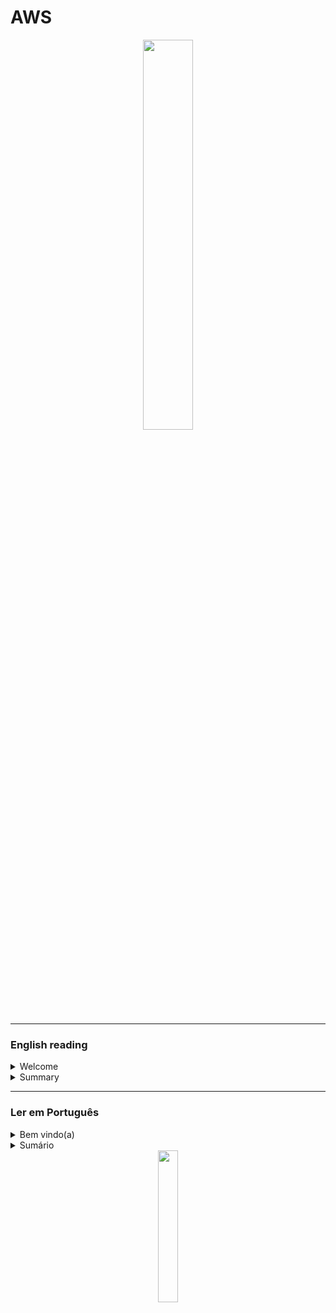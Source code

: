 # AWS

<div align="center">
  <img src="https://i.ibb.co/6PMkBpW/AWS-Services-Shelf.png" width="40%">
</div>



<hr/>

### English reading

<details>
  <summary>Welcome</summary>
  <br/>
  <div align="center">
    <img src="https://cdn-icons-png.flaticon.com/512/3855/3855345.png" width="20%">
  </div>
      
  <p>This documentation serves as a platform to enhance and disseminate knowledge about AWS. I have crafted it to be intuitive, incorporating diagrams, partitions, examples, illustrations, and more.</p>
  
  - If you <b>feel confident about your understanding of AWS</b> and its resources, you can navigate to the <b>summary</b> and explore new features. 
  - However, if you are a beginner, I recommend allowing me to guide you by starting with the <b>AWS analogy</b>:

  #### AWS analogy
  
  AWS (Amazon Web Services) is a cloud platform from Amazon that offers various services for businesses and developers. To better understand, imagine that AWS is like a large tool store, where you can rent everything you need to build your house (or in this case, your application in the cloud).

There you can find simple shelves like S3 (for storage) to more complex tools like EC2 (for creating virtual servers). And if you need something even more specific, just take a look at the store catalog (Amazon Marketplace), which has a little bit of everything.

Oh, and there's more! In AWS, you only pay for what you use. That is, if you need a drill for just one hour, rent it for an hour and pay only for that period. And if you need the drill for longer, just renew the rental. So, you don't have to waste money on tools that you won't use.

Additionally, AWS has a security team that keeps an eye on everything all the time. So, you can rest assured knowing that your tools (or your application) are secure in Amazon's cloud.

In summary, AWS is like "a cloud tool store", where you rent only what you need and have security guaranteed by Amazon's team. Now just choose the right tools to build your house (or your application) and get to work!

  <div align="center">
      <img src="https://cdn-icons-png.flaticon.com/512/7714/7714580.png" width="12%">
      <img src="https://cdn-icons-png.flaticon.com/512/3032/3032220.png" width="5%">
      <img src="https://cdn-icons-png.flaticon.com/512/7845/7845642.png" width="12%">
      <img src="https://cdn-icons-png.flaticon.com/512/3032/3032220.png" width="5%">
      <img src="https://cdn-icons-png.flaticon.com/512/2590/2590584.png" width="12%">
      <img src="https://cdn-icons-png.flaticon.com/512/3032/3032230.png" width="5%">
      <img src="https://cdn-icons-png.flaticon.com/512/1864/1864777.png" width="12%">
    </div> 
           
</details>
<details>
  <summary>Summary</summary>
   <br/>
   <table>
 <tr align="center">
     <td>Category</td>
     <td>Service Model</td>
     <td>Resource</td>
     <td>img</td>
     <td>Info</td>
 </tr>
  <tr align="center">
     <td>Security, Identity and Compliance</td>
     <td>Integrate with any service model</td>
     <td><a href="https://github.com/gil-son/aws/blob/main/english-us/IAM.md">IAM</a></td>
     <td><a href="https://github.com/gil-son/aws/blob/main/english-us/IAM.md"><img src="https://d2q66yyjeovezo.cloudfront.net/icon/0ebc580ae6450fce8762fad1bff32e7b-0841c1f0e7c5788b88d07a7dbcaceb6e.svg" /></a></td>
     <td>AWS IAM is an identity and access management service that enables control of access to AWS resources by users and applications.</td>
 </tr>



<tr align="center">
     <td rowspan="3">Compute</td>
     <td>PaaS</td>
     <td><a href="https://github.com/gil-son/aws/blob/main/english-us/ElasticBeanstalk.md">ElasticBeanstalk</a></td>
     <td><a href="https://github.com/gil-son/aws/blob/main/english-us/ElasticBeanstalk.md"><img src="https://d2q66yyjeovezo.cloudfront.net/icon/d43b67a293d39d11b046bd1813c804cb-4bc0ce71c93950e1ad695b25a4f1d4b5.svg" /></a></td>
     <td>Elastic Beanstalk is an AWS-managed service that simplifies the deployment and scalability of web applications quickly and easily..</td>
 </tr>    

<tr align="center">
     <td>FaaS</td>
     <td><a href="https://github.com/gil-son/aws/blob/main/english-us/Lambda.md">Lambda</a></td>
     <td><a href="https://github.com/gil-son/aws/blob/main/english-us/Lambda.md"><img src="https://d2q66yyjeovezo.cloudfront.net/icon/945f3fc449518a73b9f5f32868db466c-926961f91b072604c42b7f39ce2eaf1c.svg" /></a></td>
     <td>AWS Lambda is a serverless service that allows for code execution in response to events, without the need for server management.</td>
 </tr>
 
 <tr align="center">
     <td rowspan="2">IaaS</td>
     <td><a href="https://github.com/gil-son/aws/blob/main/english-us/EC2.md">EC2</a></td>
     <td><a href="https://github.com/gil-son/aws/blob/main/english-us/EC2.md"><img src="https://d2q66yyjeovezo.cloudfront.net/icon/d88319dfa5d204f019b4284149886c59-7d586ea82f792b61a8c87de60565133d.svg" /></a></td>
     <td>Amazon EC2 is a cloud computing service that allows easy configuration and running of virtual servers in the Amazon cloud, scaling compute capacity vertically or horizontally based on your application needs, and paying only for the resources you use.</td>
 </tr>

  <tr align="center">
     <td rowspan="5" >Networking and Delivery</td>
     <td><a href="https://github.com/gil-son/aws/blob/main/english-us/VPC.md">VPC</a></td>
     <td><a href="https://github.com/gil-son/aws/blob/main/english-us/VPC.md"><img src="https://d2q66yyjeovezo.cloudfront.net/icon/74f8d03e857091589308684a506ba915-4d9c246d4283a8c3150cf0aa442dec10.svg" /></a></td>
     <td>A VPC (Virtual Private Cloud) is a virtual network environment in the cloud that provides isolated, private space for resources. It offers control over network configuration, including IP address ranges, subnets, and security settings, facilitating secure and scalable deployment of applications and services.</td>
 </tr>

 <tr align="center">
     <td>Content Delivery</td>
     <td><a href="https://github.com/gil-son/aws/blob/main/english-us/AmazonCloudFront.md">CloudFront</a></td>
     <td><a href="https://github.com/gil-son/aws/blob/main/english-us/AmazonCloudFront.md"><img src="https://thumbs2.imgbox.com/23/62/A66Gl0Cp_t.png" width="55%"/></a></td>
     <td>AWS CloudFront is a fast content delivery network (CDN) service that securely delivers data, videos, applications, and APIs globally with low latency and high transfer speeds. It integrates seamlessly with other AWS services to enhance performance and security.</td>
 </tr>

 <tr align="center">
     <td>API Management</td>
     <td><a href="https://github.com/gil-son/aws/blob/main/english-us/APIGateway.md">API Gateway</a></td>
     <td><a href="https://github.com/gil-son/aws/blob/main/english-us/APIGateway.md"><img src="https://d2q66yyjeovezo.cloudfront.net/icon/fb0cde6228b21d89ec222b45efec54e7-0856e92285f4e7ed254b2588d1fe1829.svg" /></a></td>
     <td>Amazon API Gateway is a powerful AWS tool that enables developers to securely and scalably create, publish, monitor, and manage APIs, facilitating integration between different services and applications.</td>
 </tr>

 <tr align="center">
     <td>DNS Management</td>
     <td><a href="https://github.com/gil-son/aws/blob/main/english-us/Route53.md">Route 53</a></td>
     <td><a href="https://github.com/gil-son/aws/blob/main/english-us/Route53.md"><img src="https://d2q66yyjeovezo.cloudfront.net/icon/f5d2c00d40914bff4f82f29f9ef768bc-53a84099cf556710383a52b4612a8612.svg" /></a></td>
     <td>The Amazon Route 53 is AWS's domain name system (DNS) and content delivery network (CDN) service, providing domain registration, DNS resolution, and traffic routing to optimize availability and performance for applications on the internet.
</td>
 </tr>
 
 <tr align="center">
     <td rowspan="6">Integrate with any service model</td>
     <td><a href="https://github.com/gil-son/aws/blob/main/english-us/LoadBalancer.md">Load Balancer</a></td>
     <td><a href="https://github.com/gil-son/aws/blob/main/english-us/LoadBalancer.md"><img src="https://d2q66yyjeovezo.cloudfront.net/icon/7177e919b32ad97825f95e902595014b-1594766d92813b5baeb706c453f91de0.svg" /></a></td>
     <td>Load balancing optimizes resource distribution, ensuring efficient and reliable performance by distributing incoming network traffic across multiple servers or resources.</td>
 </tr>
<tr align="center">
     <td>Storage</td>
     <td><a href="https://github.com/gil-son/aws/blob/main/english-us/S3.md">S3</a></td>
     <td><a href="https://github.com/gil-son/aws/blob/main/english-us/S3.md"><img src="https://d2q66yyjeovezo.cloudfront.net/icon/c0828e0381730befd1f7a025057c74fb-43acc0496e64afba82dbc9ab774dc622.svg" /></a></td>
     <td>Amazon S3 is a highly scalable and durable object storage service from AWS, designed to store and retrieve massive amounts of data from anywhere on the web.</td>
 </tr>

<tr align="center">
     <td rowspan="2">Database</td>
     <td><a href="https://github.com/gil-son/aws/blob/main/english-us/DynamoDB.md">DynamoDB</a></td>
     <td><a href="https://github.com/gil-son/aws/blob/main/english-us/DynamoDB.md"><img src="https://d2q66yyjeovezo.cloudfront.net/icon/6f419a45e63123b4c16bd679549610f6-87862c68693445999110bbd6a467ce88.svg" /></a></td>
     <td>DynamoDB is a fully managed, highly scalable, flexible, and high-performance NoSQL database service.</td>
 </tr>
 
<tr align="center">
     <td><a href="https://github.com/gil-son/aws/blob/main/english-us/RDS.md">RDS</a></td>
     <td><a href="https://github.com/gil-son/aws/blob/main/english-us/RDS.md"><img src="https://d2q66yyjeovezo.cloudfront.net/icon/1d374ed2a6bcf601d7bfd4fc3dfd3b5d-c9f69416d978016b3191175f35e59226.svg" /></a></td>
     <td>Amazon RDS is a managed cloud database service that makes it easy to set up, operate, and scale relational databases such as MySQL, PostgreSQL, Oracle, SQL Server, and others.</td>
 </tr>
 
 <tr align="center">
     <td rowspan="2">Management and Governance</td>
     <td><a href="https://github.com/gil-son/aws/blob/main/english-us/CloudWatch.md">CloudWatch</a></td>
     <td><a href="https://github.com/gil-son/aws/blob/main/english-us/CloudWatch.md"><img src="https://d2q66yyjeovezo.cloudfront.net/icon/8f57ebd825a828e205b2dde223ba17e4-6af63a22dc297f8041286760ee8cd2c9.svg" /></a></td>
     <td>CloudWatch is an AWS monitoring and observability service that allows you to collect, store, visualize, and alert on real-time log and metric data for cloud resources.</td>
 </tr>
   
 <tr align="center">
     <td><a href="https://github.com/gil-son/aws/blob/main/english-us/AutoScaling.md">AutoScaling</a></td>
     <td><a href="https://github.com/gil-son/aws/blob/main/english-us/AutoScaling.md"><img src="https://d2q66yyjeovezo.cloudfront.net/icon/8c4ff0bc6eb31f0dcf6f6765b4259429-8b46577d889db4c0abac90ec6961f188.svg" /></a></td>
     <td>AWS Auto Scaling is a service that automatically adjusts the capacity of computational resources to meet real-time demand, ensuring efficiency and high availability.</td>
 </tr>
 
 <tr align="center">
     <td>Migrations & Transfer</td>
     <td>Data Transfer</td>
     <td><a href="https://github.com/gil-son/aws/blob/main/english-us/AWSSnowFamily.md">AWS SnowFamily</a></td>
     <td><a href="https://github.com/gil-son/aws/blob/main/english-us/AWSSnowFamily.md"><img src="https://d2q66yyjeovezo.cloudfront.net/icon/316ccf80948adeaa0b9fc5863fa2e5d0-041cc4f719216c8b7fab8dd1d41f41e0.svg" /></a></td>
     <td>The tools in the AWSSnowFamily theme facilitate offline data movement and processing, ensuring seamless delivery for massive datasets.</td>
 </tr>  

 <tr align="center">
     <td rowspan="2">Storage</td>
     <td>STaaS</td>
     <td><a href="https://github.com/gil-son/aws/blob/main/english-us/AWSStorageGateway.md">AWS StorageGateway</a></td>
     <td><a href="https://github.com/gil-son/aws/blob/main/english-us/AWSStorageGateway.md"><img src="https://d2q66yyjeovezo.cloudfront.net/icon/6e57963f170fcf163d7a0362ab3aa560-475c7af9547c560c673fa2266ae7f440.svg" /></a></td>
     <td>Proficient in implementing and managing Storage Gateway solutions to seamlessly integrate on-premises environments with cloud storage, optimizing data transfer and access. Skilled in configuring and troubleshooting Storage Gateway configurations for efficient and reliable data storage solutions.</td>
 </tr>

<tr align="center">
     <td>Analycts</td>
     <td><a href="https://github.com/gil-son/aws/blob/main/english-us/AWSGlue.md">AWS Glue</a></td>
     <td><a href="https://github.com/gil-son/aws/blob/main/english-us/AWSGlue.md"><img src="https://encrypted-tbn0.gstatic.com/images?q=tbn:ANd9GcTFVmyCvjYqwBE1Od0HzgD-Us60WPPpWHfAU8SVxm-HaQ&s" width="60%" /></a></td>
     <td>Fully managed ETL service. Simplifies data preparation, integration, and transformation. Enables seamless data loading for analytics in AWS ecosystem.</td>
 </tr>

<tr align="center">
     <td rowspan="8">Machine Learning</td>
     <td>Data Security</td>
     <td><a href="https://github.com/gil-son/aws/blob/main/english-us/Macie.md">Macie</a></td>
     <td><a href="https://github.com/gil-son/aws/blob/main/english-us/Macie.md"><img src="https://d2q66yyjeovezo.cloudfront.net/icon/433463d9b34c9b0b655eb325d5f0ebce-bb33021b98aec6dc842de83ef649969e.svg" /></a></td>
     <td>Amazon Macie is a fully managed data security service that uses machine learning to automatically discover, classify, and protect sensitive data in AWS, ensuring compliance and enhancing data security.</td>
</tr>
<tr align="center">
     <td rowspan="7">Comunication</td>
     <td><a href="https://github.com/gil-son/aws/blob/main/english-us/Transcribe.md">Transcribe</a></td>
     <td><a href="https://github.com/gil-son/aws/blob/main/english-us/Transcribe.md"><img src="https://d2q66yyjeovezo.cloudfront.net/icon/762bf9a0fc087fbb4ba021a3cee6edaf-2578b25de7cbb06633f39903ccc90d08.svg" /></a></td>
     <td>AWS Transcribe is an automatic speech recognition (ASR) service that converts spoken language into text, enabling transcription of audio and video files for various applications. It supports real-time and batch processing with features like speaker identification and custom vocabulary.</td>
</tr>
 <tr align="center">
     <td><a href="https://github.com/gil-son/aws/blob/main/english-us/Polly.md">Polly</a></td>
     <td><a href="https://github.com/gil-son/aws/blob/main/english-us/Polly.md"><img src="https://d2q66yyjeovezo.cloudfront.net/icon/8ca4245f09e5a6ecf058c15cca9ac9b6-4a6ec5b037b363b8f33064d09d4f40ab.svg" /></a></td>
     <td>Amazon Polly is a text-to-speech service that uses advanced deep learning technologies to convert written text into natural-sounding speech, supporting multiple languages and voices for various use cases like application accessibility and media content.</td>
 </tr>
  <tr align="center">
     <td><a href="https://github.com/gil-son/aws/blob/main/english-us/Comprehend.md">Comprehend</a></td>
     <td><a href="https://github.com/gil-son/aws/blob/main/english-us/Comprehend.md"><img src="https://d2q66yyjeovezo.cloudfront.net/icon/482863db6bbcbe5d42b2c38fc881497d-595c830f25109d745525de43d97fe7a9.svg" /></a></td>
     <td>Amazon Comprehend is a natural language processing (NLP) service that uses machine learning to extract insights from text, such as entity recognition, sentiment analysis, and topic classification. It helps analyze large volumes of textual data to improve decision-making and operational efficiency.</td>
 </tr>
  <tr align="center">
     <td><a href="https://github.com/gil-son/aws/blob/main/english-us/Kendra.md">Kendra</a></td>
     <td><a href="https://github.com/gil-son/aws/blob/main/english-us/Kendra.md"><img src="https://d2q66yyjeovezo.cloudfront.net/icon/a9ab7ffabee2fd02cfeb90fa2c01a7fd-721a0b96fe52c46786b1ff711999c730.svg" /></a></td>
     <td>Amazon Kendra is an AWS service that offers intelligent search capabilities for enterprise data. It uses machine learning to deliver highly accurate and relevant search results across various data sources and formats.</td>
 </tr>
 <tr align="center">
     <td><a href="https://github.com/gil-son/aws/blob/main/english-us/Textract.md">Textract</a></td>
     <td><a href="https://github.com/gil-son/aws/blob/main/english-us/Textract.md"><img src="https://d2q66yyjeovezo.cloudfront.net/icon/0121e707af85a4b5d571de33104d5ac1-b655f8b189e18898d77c2e95627a589b.svg" /></a></td>
     <td>AWS Textract is a machine learning service that automatically extracts text and data from documents, going beyond OCR by capturing structured data like tables and forms. It helps organizations streamline document processing, reduce manual data entry, and improve accuracy in extracting valuable information from complex documents.</td>
 </tr>
 </tr>
 <tr align="center">
     <td><a href="https://github.com/gil-son/aws/blob/main/english-us/Translate.md">Translate</a></td>
     <td><a href="https://github.com/gil-son/aws/blob/main/english-us/Translate.md"><img src="https://d2q66yyjeovezo.cloudfront.net/icon/fc46e26a907870744758b76166150f62-76c22bfd03882310f44da5a6a9590864.svg" /></a></td>
     <td>A fully managed neural machine translation service that provides fast, high-quality, and affordable language translation for a wide variety of content types. Ideal for applications requiring real-time or batch translation, supporting multiple languages and enabling localization of content.</td>
 </tr>
<tr align="center">
    <td><a href="https://github.com/gil-son/aws/blob/main/english-us/Lex.md">Lex</a></td>
    <td><a href="https://github.com/gil-son/aws/blob/main/english-us/Lex.md"><img src="https://d2q66yyjeovezo.cloudfront.net/icon/16660b27a03cc547adc54a269bc4a69e-7d762d8739de54214018a7d757540c79.svg" /></a></td>
    <td>AWS Lex is a service for building conversational interfaces using voice and text, powered by the same technology as Amazon Alexa, enabling developers to create chatbots and virtual assistants.</td>
</tr>
</table>


----------------------
NEW SUMMARY - COMING SOON
----------------------

- <img src="https://thumbs2.imgbox.com/95/7a/hpxsWpqt_t.png" alt="Compute" width="40" height="40"> Compute
- <img src="https://thumbs2.imgbox.com/47/60/PNaM3eXz_t.png" alt="Compute" width="40" height="40"> Storage
- <img src="https://thumbs2.imgbox.com/1b/15/XwlZ3v2v_t.png" alt="Compute" width="40" height="40"> Networking & Content Delivery
- <img src="https://thumbs2.imgbox.com/01/20/rXpLIkB8_t.png" alt="Compute" width="40" height="40"> Database
- <img src="https://thumbs2.imgbox.com/43/82/jLNe9Jbm_t.png" alt="Compute" width="40" height="40"> Security, Identity, & Compliance
- <img src="https://thumbs2.imgbox.com/c9/28/i8xe96iT_t.png" alt="Compute" width="40" height="40"> Analytics
- <img src="https://thumbs2.imgbox.com/16/5c/Irs3F10Z_t.png" alt="Compute" width="40" height="40"> Machine Learning
- <img src="https://thumbs2.imgbox.com/56/87/tWtOvjHB_t.png" alt="Compute" width="40" height="40"> Management & Governance
- <img src="https://thumbs2.imgbox.com/47/b6/NVGD2zwy_t.png" alt="Compute" width="40" height="40"> Developer Tools
- <img src="https://thumbs2.imgbox.com/d8/3c/eEzI8xpZ_t.png" alt="Compute" width="40" height="40"> Application Integration
- <img src="https://thumbs2.imgbox.com/27/97/8m67EJTG_t.png" alt="Compute" width="40" height="40"> Front-end Web & Mobile
- <img src="https://thumbs2.imgbox.com/1b/7a/pE5Ap4nv_t.png" alt="Compute" width="40" height="40"> Containers
- <img src="https://thumbs2.imgbox.com/af/16/N9EvPFcD_t.png" alt="Compute" width="40" height="40"> Migration & Transfer
- <img src="https://thumbs2.imgbox.com/c8/d6/lIXRbROX_t.png" alt="Compute" width="40" height="40"> Media Services
- <img src="https://thumbs2.imgbox.com/01/f6/mhwKvqjN_t.png" alt="Compute" width="40" height="40"> Internet of Things
- <img src="https://thumbs2.imgbox.com/7e/24/aEOHuYEa_t.png" alt="Compute" width="40" height="40"> End User Computing
- <img src="https://thumbs2.imgbox.com/e9/3a/DnMVdCdL_t.png" alt="Compute" width="40" height="40"> Business Applications
- <img src="https://thumbs2.imgbox.com/ce/99/HIiBQBDO_t.png" alt="Compute" width="40" height="40"> Game Development
- <img src="https://thumbs2.imgbox.com/4d/21/BYfIWXid_t.png" alt="Compute" width="40" height="40"> Blockchain
- <img src="https://thumbs2.imgbox.com/00/5d/0dmC6jMp_t.png" alt="Compute" width="40" height="40"> Cloud Financial Management
- ![Customer Enablement](https://example.com/image21.png) Customer Enablement
- ![Satellite](https://example.com/image22.png) Satellite
- ![Quantum Technologies](https://example.com/image23.png) Quantum Technologies








</details>






<hr/>

### Ler em Português

<details>
  <summary>Bem vindo(a)</summary>
  <br/>

  <div align="center">
    <img src="https://cdn-icons-png.flaticon.com/512/3855/3855345.png" width="20%">
  </div>
  
  <p>Esta documentação serve como uma plataforma para aprimorar e disseminar conhecimento sobre a AWS. Eu a elaborei de forma intuitiva, incorporando diagramas, partições, exemplos, ilustrações e muito mais.</p>

- Se você <b>se sente confiante sobre o seu entendimento da AWS</b> e seus recursos, pode acessar o <b>sumário</b> e explorar novas funcionalidades.
- No entanto, se você é um iniciante, recomendo que me permita guiá-lo começando com uma <b>Analogia à AWS</b>:

#### Analogia à AWS

A AWS (Amazon Web Services) é uma plataforma de nuvem da Amazon que oferece vários serviços para empresas e desenvolvedores. Para entender melhor, imagine que a AWS é como uma grande loja de ferramentas, onde você pode alugar tudo o que precisa para construir sua casa (ou, neste caso, sua aplicação na nuvem).

Lá você pode encontrar prateleiras simples como o S3 (para armazenamento) até ferramentas mais complexas como o EC2 (para criar servidores virtuais). E se você precisar de algo ainda mais específico, basta dar uma olhada no catálogo da loja (Amazon Marketplace), que tem um pouco de tudo.

Ah, e tem mais! Na AWS, você só paga pelo que usa. Ou seja, se você precisar de uma furadeira por apenas uma hora, alugue-a por uma hora e pague apenas por esse período. E se você precisar da furadeira por mais tempo, é só renovar o aluguel. Assim, você não precisa desperdiçar dinheiro com ferramentas que não vai usar.

Além disso, a AWS conta com uma equipe de segurança que fica de olho em tudo o tempo todo. Então, você pode ficar tranquilo sabendo que suas ferramentas (ou sua aplicação) estão seguras na nuvem da Amazon.

Resumindo, a AWS é como "uma loja de ferramentas na nuvem", onde você aluga apenas o que precisa e tem a segurança garantida pela equipe da Amazon. Agora é só escolher as ferramentas certas para construir sua casa (ou sua aplicação) e colocar as mãos à obra!

<div align="center">
    <img src="https://cdn-icons-png.flaticon.com/512/7714/7714580.png" width="12%">
    <img src="https://cdn-icons-png.flaticon.com/512/3032/3032220.png" width="5%">
    <img src="https://cdn-icons-png.flaticon.com/512/7845/7845642.png" width="12%">
    <img src="https://cdn-icons-png.flaticon.com/512/3032/3032220.png" width="5%">
    <img src="https://cdn-icons-png.flaticon.com/512/2590/2590584.png" width="12%">
    <img src="https://cdn-icons-png.flaticon.com/512/3032/3032230.png" width="5%">
    <img src="https://cdn-icons-png.flaticon.com/512/1864/1864777.png" width="12%">
</div>


</details>
<details>
  <summary>Sumário</summary>

  <br>
<table>
 <tr align="center">
     <td>Categoria</td>
     <td>Modelo de Serviço</td>
     <td>Recurso</td>
     <td>img</td>
     <td>Info</td>
 </tr>
  
  <tr align="center">
     <td>Segurança, Indentidade e conformidade</td>
     <td>Integra com qualquer modelo de serviço</td>
     <td><a href="https://github.com/gil-son/aws/blob/main/portugues-br/IAM.md">IAM</a></td>
     <td><a href="https://github.com/gil-son/aws/blob/main/portugues-br/IAM.md"><img src="https://d2q66yyjeovezo.cloudfront.net/icon/0ebc580ae6450fce8762fad1bff32e7b-0841c1f0e7c5788b88d07a7dbcaceb6e.svg" /></a></td>
     <td>O IAM da AWS é um serviço de gerenciamento de identidades e acessos que permite controlar o acesso aos recursos da AWS por usuários e aplicativos.</td>
 </tr>

<tr align="center">
     <td rowspan="3">Computação</td>
     <td>PaaS</td>
     <td><a href="https://github.com/gil-son/aws/blob/main/portugues-br/ElasticBeanstalk.md">ElasticBeanstalk</a></td>
     <td><a href="https://github.com/gil-son/aws/blob/main/portugues-br/ElasticBeanstalk.md"><img src="https://d2q66yyjeovezo.cloudfront.net/icon/d43b67a293d39d11b046bd1813c804cb-4bc0ce71c93950e1ad695b25a4f1d4b5.svg" /></a></td>
     <td>O Elastic Beanstalk é um serviço gerenciado pela AWS que facilita o deploy e a escalabilidade de aplicações web de forma rápida e simples.</td>
 </tr> 

  <tr align="center">
     <td>FaaS</td>
     <td><a href="https://github.com/gil-son/aws/blob/main/portugues-br/Lambda.md">Lambda</a></td>
     <td><a href="https://github.com/gil-son/aws/blob/main/portugues-br/Lambda.md"><img src="https://d2q66yyjeovezo.cloudfront.net/icon/945f3fc449518a73b9f5f32868db466c-926961f91b072604c42b7f39ce2eaf1c.svg" /></a></td>
     <td>AWS Lambda é um serviço serverless que permite a execução de código em resposta a eventos, sem a necessidade de gerenciamento de servidores.</td>
 </tr>
  
 <tr align="center">
     <td rowspan="2">IaaS</td>
     <td><a href="https://github.com/gil-son/aws/blob/main/portugues-br/EC2.md">EC2</a></td>
     <td><a href="https://github.com/gil-son/aws/blob/main/portugues-br/EC2.md"><img src="https://d2q66yyjeovezo.cloudfront.net/icon/d88319dfa5d204f019b4284149886c59-7d586ea82f792b61a8c87de60565133d.svg" /></a></td>
     <td>O Amazon EC2 é um serviço de computação em nuvem que permite configurar e executar facilmente servidores virtuais na nuvem da Amazon, escalando verticalmente ou horizontalmente a capacidade de computação de acordo com as necessidades da sua aplicação, pagando apenas pelos recursos que você usa.</td>
 </tr>

  <tr align="center">
     <td rowspan="5" >Rede e Entrega de Conteúdo</td>
     <td><a href="https://github.com/gil-son/aws/blob/main/portugues-br/VPC.md">VPC</a></td>
     <td><a href="https://github.com/gil-son/aws/blob/main/portugues-br/VPC.md"><img src="https://d2q66yyjeovezo.cloudfront.net/icon/74f8d03e857091589308684a506ba915-4d9c246d4283a8c3150cf0aa442dec10.svg" /></a></td>
     <td>Um VPC (Virtual Private Cloud) é um ambiente de rede virtual na nuvem que fornece espaço isolado e privado para recursos. Ele oferece controle sobre a configuração da rede, incluindo intervalos de endereços IP, sub-redes e configurações de segurança, facilitando a implantação segura e escalável de aplicativos e serviços.</td>
 </tr>

 <tr align="center">
    <td>Entrega de Conteúdo</td>
    <td><a href="https://github.com/gil-son/aws/blob/main/portugues-br/AmazonCloudFront.md">CloudFront</a></td>
    <td><a href="https://github.com/gil-son/aws/blob/main/portugues-br/AmazonCloudFront.md"><img src="https://thumbs2.imgbox.com/23/62/A66Gl0Cp_t.png" width="55%"/></a></td>
    <td>O AWS CloudFront é um serviço de rede de entrega de conteúdo (CDN) rápido que entrega dados, vídeos, aplicações e APIs globalmente com baixa latência e altas velocidades de transferência. Ele se integra perfeitamente com outros serviços da AWS para melhorar o desempenho e a segurança.</td>
</tr>

<tr align="center">
     <td>Gerenciamento de API</td>
     <td><a href="https://github.com/gil-son/aws/blob/main/portugues-br/APIGateway.md">API Gateway</a></td>
     <td><a href="https://github.com/gil-son/aws/blob/main/portugues-br/APIGateway.md"><img src="https://d2q66yyjeovezo.cloudfront.net/icon/fb0cde6228b21d89ec222b45efec54e7-0856e92285f4e7ed254b2588d1fe1829.svg" /></a></td>
     <td>O Amazon API Gateway é uma poderosa ferramenta da AWS que permite aos desenvolvedores criar, publicar, monitorar e gerenciar APIs de forma segura e escalável, facilitando a integração entre diferentes serviços e aplicações.</td>
 </tr>

 <tr align="center">
     <td>Gerenciamento de DNS</td>
     <td><a href="https://github.com/gil-son/aws/blob/main/portugues-br/Route53.md">Route 53</a></td>
     <td><a href="https://github.com/gil-son/aws/blob/main/portugues-br/Route53.md"><img src="https://d2q66yyjeovezo.cloudfront.net/icon/f5d2c00d40914bff4f82f29f9ef768bc-53a84099cf556710383a52b4612a8612.svg" /></a></td>
     <td>O Amazon Route 53 é o serviço de sistema de nomes de domínio (DNS) e entrega de conteúdo (CDN) da AWS, oferecendo registro de domínio, resolução de DNS e direcionamento de tráfego para otimizar a disponibilidade e desempenho de aplicações na internet.</td>
 </tr>

<tr align="center">
     <td rowspan="6">Integra com qualquer modelo de serviço</td>
     <td><a href="https://github.com/gil-son/aws/blob/main/portugues-br/LoadBalancer.md">Load Balancer</a></td>
     <td><a href="https://github.com/gil-son/aws/blob/main/portugues-br/LoadBalancer.md"><img src="https://d2q66yyjeovezo.cloudfront.net/icon/7177e919b32ad97825f95e902595014b-1594766d92813b5baeb706c453f91de0.svg" /></a></td>
     <td>O balanceamento de carga otimiza a distribuição de recursos, garantindo um desempenho eficiente e confiável ao distribuir o tráfego de rede de entrada entre vários servidores ou recursos.</td>
 </tr>

<tr align="center">
     <td>Armazenar</td>
     <td><a href="https://github.com/gil-son/aws/blob/main/portugues-br/S3.md">S3</a></td>
     <td><a href="https://github.com/gil-son/aws/blob/main/portugues-br/S3.md"><img src="https://d2q66yyjeovezo.cloudfront.net/icon/c0828e0381730befd1f7a025057c74fb-43acc0496e64afba82dbc9ab774dc622.svg" /></a></td>
     <td>O Amazon S3 é um serviço de armazenamento de objetos altamente escalável e durável da AWS, projetado para armazenar e recuperar quantidades massivas de dados de qualquer lugar na web.</td>
 </tr>
 
<tr align="center">
     <td rowspan="2">Banco de Dados</td>
     <td><a href="https://github.com/gil-son/aws/blob/main/portugues-br/DynamoDB.md">DynamoDB</a></td>
     <td><a href="https://github.com/gil-son/aws/blob/main/portugues-br/DynamoDB.md"><img src="https://d2q66yyjeovezo.cloudfront.net/icon/6f419a45e63123b4c16bd679549610f6-87862c68693445999110bbd6a467ce88.svg" /></a></td>
     <td>DynamoDB é um serviço de banco de dados NoSQL, totalmente gerenciado, altamente escalável, flexível e com alta performance</td>
 </tr>
  
<tr align="center">
     <td><a href="https://github.com/gil-son/aws/blob/main/portugues-br/RDS.md">RDS</a></td>
     <td><a href="https://github.com/gil-son/aws/blob/main/portugues-br/RDS.md"><img src="https://d2q66yyjeovezo.cloudfront.net/icon/1d374ed2a6bcf601d7bfd4fc3dfd3b5d-c9f69416d978016b3191175f35e59226.svg" /></a></td>
     <td>O Amazon RDS é um serviço de banco de dados gerenciado na nuvem que facilita a configuração, operação e escalabilidade de bancos de dados relacionais, como MySQL, PostgreSQL, Oracle, SQL Server e outros.</td>
 </tr>
 
<tr align="center">
     <td rowspan="2">Gerenciamento e Governança</td>
     <td><a href="https://github.com/gil-son/aws/blob/main/portugues-br/CloudWatch.md">CloudWatch</a></td>
     <td><a href="https://github.com/gil-son/aws/blob/main/portugues-br/CloudWatch.md"><img src="https://d2q66yyjeovezo.cloudfront.net/icon/8f57ebd825a828e205b2dde223ba17e4-6af63a22dc297f8041286760ee8cd2c9.svg" /></a></td>
     <td>O CloudWatch é um serviço de monitoramento e observabilidade da AWS que permite coletar, armazenar, visualizar e alertar sobre dados de logs e métricas em tempo real para recursos em nuvem.</td>
 </tr>
  
 <tr align="center">
     <td><a href="https://github.com/gil-son/aws/blob/main/portugues-br/AutoScaling.md">AutoScaling</a></td>
     <td><a href="https://github.com/gil-son/aws/blob/main/portugues-br/AutoScaling.md"><img src="https://d2q66yyjeovezo.cloudfront.net/icon/8c4ff0bc6eb31f0dcf6f6765b4259429-8b46577d889db4c0abac90ec6961f188.svg" /></a></td>
     <td>O Auto Scaling da AWS é um serviço que ajusta automaticamente a capacidade de recursos computacionais para atender à demanda em tempo real, garantindo eficiência e alta disponibilidade.</td>
 </tr> 
  
  <tr align="center">
     <td>Migração e transferência</td>
     <td>Transferência de Dados</td>
     <td><a href="https://github.com/gil-son/aws/blob/main/portugues-br/AWSSnowFamily.md">AWS SnowFamily</a></td>
     <td><a href="https://github.com/gil-son/aws/blob/main/portugues-br/AWSSnowFamily.md"><img src="https://d2q66yyjeovezo.cloudfront.net/icon/316ccf80948adeaa0b9fc5863fa2e5d0-041cc4f719216c8b7fab8dd1d41f41e0.svg" /></a></td>
     <td>As ferramentas temáticas da AWSSnowFamily facilitam o movimento e processamento de dados offline, garantindo entrega perfeita para gigantescos conjuntos de dados.</td>
 </tr>

 <tr align="center">
     <td rowspan="2">Armazenamento</td>
     <td>STaaS</td>
     <td><a href="https://github.com/gil-son/aws/blob/main/portugues-br/AWSStorageGateway.md">AWS StorageGateway</a></td>
     <td><a href="https://github.com/gil-son/aws/blob/main/portugues-br/AWSStorageGateway.md"><img src="https://d2q66yyjeovezo.cloudfront.net/icon/6e57963f170fcf163d7a0362ab3aa560-475c7af9547c560c673fa2266ae7f440.svg" /></a></td>
     <td>Proficiente na implementação e gestão de soluções do Gateway de Armazenamento para integrar de forma transparente ambientes locais com armazenamento em nuvem, otimizando a transferência e o acesso de dados. Habilidoso em configurar e solucionar problemas nas configurações do Gateway de Armazenamento para soluções eficientes e confiáveis de armazenamento de dados.</td>

<tr align="center">
     <td>Análise de dados</td>
     <td><a href="https://github.com/gil-son/aws/blob/main/portugues-br/AWSGlue.md">AWS Glue</a></td>
     <td><a href="https://github.com/gil-son/aws/blob/main/portugues-br/AWSGlue.md"><img src="https://encrypted-tbn0.gstatic.com/images?q=tbn:ANd9GcTFVmyCvjYqwBE1Od0HzgD-Us60WPPpWHfAU8SVxm-HaQ&s" width="60%" /></a></td>
     <td>Serviço totalmente gerenciado de ETL. Simplifica a preparação, integração e transformação de dados. Permite o carregamento contínuo de dados para análises no ecossistema da AWS.</td>
 </tr>

<tr align="center">
     <td rowspan="8">Aprendizado de Máquina</td>
     <td>Segurança dos dados</td>
     <td><a href="https://github.com/gil-son/aws/blob/main/portugues-br/Macie.md">Macie</a></td>
     <td><a href="https://github.com/gil-son/aws/blob/main/portugues-br/Macie.md"><img src="https://d2q66yyjeovezo.cloudfront.net/icon/433463d9b34c9b0b655eb325d5f0ebce-bb33021b98aec6dc842de83ef649969e.svg" /></a></td>
     <td>Amazon Macie é um serviço de segurança de dados totalmente gerenciado que usa aprendizado de máquina para descobrir, classificar e proteger automaticamente dados sensíveis na AWS, garantindo conformidade e aprimorando a segurança dos dados.</td>
 </tr>
<tr align="center">
     <td rowspan="7">Comunicação</td>
     <td><a href="https://github.com/gil-son/aws/blob/main/portugues-br/Transcribe.md">Transcribe</a></td>
     <td><a href="https://github.com/gil-son/aws/blob/main/portugues-br/Transcribe.md"><img src="https://d2q66yyjeovezo.cloudfront.net/icon/762bf9a0fc087fbb4ba021a3cee6edaf-2578b25de7cbb06633f39903ccc90d08.svg" /></a></td>
     <td>AWS Transcribe é um serviço de reconhecimento automático de fala (ASR) que converte a linguagem falada em texto, permitindo a transcrição de arquivos de áudio e vídeo para diversas aplicações. Suporta processamento em tempo real e em lote, com recursos como identificação de locutores e vocabulário personalizado.</td>
 </tr>
 <tr align="center">
     <td><a href="https://github.com/gil-son/aws/blob/main/portugues-br/Polly.md">Polly</a></td>
     <td><a href="https://github.com/gil-son/aws/blob/main/portugues-br/Polly.md"><img src="https://d2q66yyjeovezo.cloudfront.net/icon/8ca4245f09e5a6ecf058c15cca9ac9b6-4a6ec5b037b363b8f33064d09d4f40ab.svg" /></a></td>
     <td>Amazon Polly é um serviço de conversão de texto em fala que utiliza tecnologias avançadas de aprendizado profundo para transformar texto escrito em fala natural, suportando múltiplos idiomas e vozes para diversos casos de uso, como acessibilidade de aplicações e conteúdo de mídia.</td>
 </tr>
 <tr align="center">
     <td><a href="https://github.com/gil-son/aws/blob/main/portugues-br/Comprehend.md">Comprehend</a></td>
     <td><a href="https://github.com/gil-son/aws/blob/main/portugues-br/Comprehend.md"><img src="https://d2q66yyjeovezo.cloudfront.net/icon/482863db6bbcbe5d42b2c38fc881497d-595c830f25109d745525de43d97fe7a9.svg" /></a></td>
     <td>Amazon Comprehend é um serviço de processamento de linguagem natural (NLP) que usa aprendizado de máquina para extrair insights de textos, como identificação de entidades, análise de sentimento e classificação de tópicos. Ele auxilia na análise de grandes volumes de dados textuais para melhorar a tomada de decisões e a eficiência operacional.</td>
 </tr>
 <tr align="center">
     <td><a href="https://github.com/gil-son/aws/blob/main/portugues-br/Kendra.md">Kendra</a></td>
     <td><a href="https://github.com/gil-son/aws/blob/main/portugues-br/Kendra.md"><img src="https://d2q66yyjeovezo.cloudfront.net/icon/a9ab7ffabee2fd02cfeb90fa2c01a7fd-721a0b96fe52c46786b1ff711999c730.svg" /></a></td>
     <td>Amazon Kendra é um serviço da AWS que oferece capacidades de busca inteligente para dados empresariais. Ele utiliza aprendizado de máquina para fornecer resultados de busca altamente precisos e relevantes em várias fontes e formatos de dados.</td>
 </tr>
  <tr align="center">
     <td><a href="https://github.com/gil-son/aws/blob/main/portugues-br/Textract.md">Textract</a></td>
     <td><a href="https://github.com/gil-son/aws/blob/main/portugues-br/Textract.md"><img src="https://d2q66yyjeovezo.cloudfront.net/icon/0121e707af85a4b5d571de33104d5ac1-b655f8b189e18898d77c2e95627a589b.svg" /></a></td>
     <td>AWS Textract é um serviço de aprendizado de máquina que extrai automaticamente texto e dados de documentos, indo além do OCR ao capturar dados estruturados como tabelas e formulários. Ele ajuda as organizações a otimizar o processamento de documentos, reduzir a entrada manual de dados e melhorar a precisão na extração de informações valiosas de documentos complexos.</td>
 </tr>
 <tr align="center">
    <td><a href="https://github.com/gil-son/aws/blob/main/portugues-br/Translate.md">Translate</a></td>
    <td><a href="https://github.com/gil-son/aws/blob/main/portugues-br/Translate.md"><img src="https://d2q66yyjeovezo.cloudfront.net/icon/fc46e26a907870744758b76166150f62-76c22bfd03882310f44da5a6a9590864.svg" /></a></td>
    <td>Um serviço de tradução automática neural totalmente gerenciado que oferece tradução de idiomas rápida, de alta qualidade e acessível para uma ampla variedade de tipos de conteúdo. Ideal para aplicações que requerem tradução em tempo real ou em lote, suportando múltiplos idiomas e permitindo a localização de conteúdo.</td>
</tr>
<tr align="center">
    <td><a href="https://github.com/gil-son/aws/blob/main/portugues-br/Lex.md">Lex</a></td>
    <td><a href="https://github.com/gil-son/aws/blob/main/portugues-br/Lex.md"><img src="https://d2q66yyjeovezo.cloudfront.net/icon/16660b27a03cc547adc54a269bc4a69e-7d762d8739de54214018a7d757540c79.svg" /></a></td>
    <td>AWS Lex é um serviço para criar interfaces de conversação usando voz e texto, alimentado pela mesma tecnologia do Amazon Alexa, permitindo que desenvolvedores criem chatbots e assistentes virtuais.</td>
</tr>
</table>

</details>

<div align="center">
  <img src="https://svgshare.com/i/13cG.svg" width="25%">
</div>

